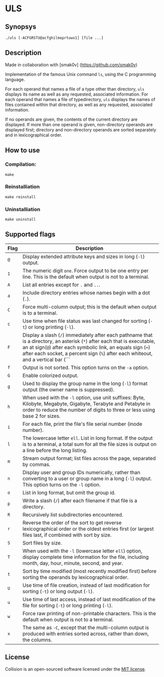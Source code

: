 # ULS

## Synopsys

    ./uls [-ACFGRSTU@acfghilmoprtuwx1] [file ...]

## Description

Made in collaboration with [smak0v] (https://github.com/smak0v)

Implementation of the famous Unix command ```ls```, using the C programming
language.

For each operand that names a file of a type other than directory, ```uls```
displays its name as well as any requested, associated information.  For each
operand that names a file of typedirectory, ```uls``` displays the names of
files contained within that directory, as well as any requested, associated
information.

If no operands are given, the contents of the current directory are displayed.
If more than one operand is given, non-directory operands are displayed first;
directory and non-directory operands are sorted separately and in
lexicographical order.

## How to use

### Compilation:

    make

### Reinstalliation

    make reinstall

### Uninstalliation

    make uninstall

## Supported flags

|Flag|Description|
|----|------------------------------------------------------------------------|
|```@```|Display extended attribute keys and sizes in long (```-l```) output.|
|```1```|The numeric digit ```one```. Force output to be one entry per line. This is the default when output is not to a terminal.|
|```A```|List all entries except for ```.``` and ```..```.|
|```a```|Include directory entries whose names begin with a dot (```.```).|
|```C```|Force multi-column output; this is the default when output is to a terminal.|
|```c```|Use time when file status was last changed for sorting (```-t```) or long printing (```-l```).|
|```F```|Display a slash (```/```) immediately after each pathname that is a directory, an asterisk (```*```) after each that is executable, an at sign(```@```) after each symbolic link, an equals sign (```=```) after each socket, a percent sign (```%```) after each whiteout, and a vertical bar (```|```)after each that is a FIFO.|
|```f```|Output is not sorted. This option turns on the ```-a``` option.|
|```G```|Enable colorized output.|
|```g```|Used to display the group name in the long (```-l```) format output (the owner name is suppressed).|
|```h```|When used with the ```-l``` option, use unit suffixes: Byte, Kilobyte, Megabyte, Gigabyte, Terabyte and Petabyte in order to reduce the number of digits to three or less using base 2 for sizes.|
|```i```|For each file, print the file's file serial number (inode number).|
|```l```|The lowercase letter ```ell```. List in long format. If the output is to a terminal, a total sum for all the file sizes is output on a line before  the long listing.|
|```m```|Stream output format; list files across the page, separated by   commas.|
|```n```|Display user and group IDs numerically, rather than converting to a user or group name in a long (```-l```) output.  This option turns on the ```-l``` option.|
|```o```|List in long format, but omit the group id.|
|```p```|Write a slash (```/```) after each filename if that file is a  directory.|
|```R```|Recursively list subdirectories encountered.|
|```r```|Reverse the order of the sort to get reverse lexicographical order or the oldest entries first (or largest files last, if combined with sort by size.|
|```S```|Sort files by size.|
|```T```|When used with the ```-l``` (lowercase letter ```ell```) option, display complete time information for the file, including month, day, hour, minute, second, and year.|
|```t```|Sort by time modified (most recently modified first) before sorting  the operands by lexicographical order.|
|```U```|Use time of file creation, instead of last modification for sorting  (```-t```) or long output (```-l```).|
|```u```|Use time of last access, instead of last modification of the file for sorting (```-t```) or long printing (```-l```).|
|```w```|Force raw printing of non-printable characters. This is the default when output is not to a terminal.|
|```x```|The same as ```-C```, except that the multi-column output is produced with entries sorted across, rather than down, the columns.|

## License

Collision is an open-sourced software licensed under the [MIT license](LICENSE.md).
